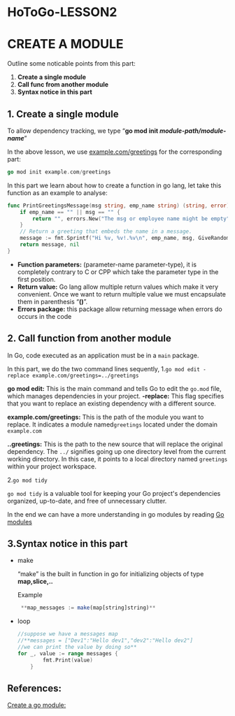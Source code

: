 # HoToGo-LESSON2

# CREATE A MODULE

Outline some noticable points from this part:

1. **Create a single module**
2. **Call func from another module**
3. **Syntax notice in this part**

## 1. Create a single module

To allow dependency tracking, we type “**go mod init *module-path/module-name***”

In the above lesson, we use [example.com/greetings](http://example.com/greetings) for the corresponding part:

```go
go mod init example.com/greetings
```

In this part we learn about how to create a function in go lang, let take this function as an example to analyse:

```go
func PrintGreetingsMessage(msg string, emp_name string) (string, error) {
	if emp_name == "" || msg == "" {
		return "", errors.New("The msg or employee name might be empty")
	}
	// Return a greeting that embeds the name in a message.
	message := fmt.Sprintf("Hi %v, %v!.%v\n", emp_name, msg, GiveRandomWishes())
	return message, nil
}
```

- **Function parameters:** (parameter-name parameter-type), it is completely contrary to C or CPP which take the parameter type in the first position.
- **Return value:** Go lang allow multiple return values which make it very convenient. Once we want to return multiple value we must encapsulate them in parenthesis “**()**”.
- **Errors package:** this package allow returning message when errors do occurs in the code

## 2. Call function from another module

In Go, code executed as an application must be in a `main` package.

In this  part, we do the two command lines sequently,
1.`go mod edit -replace example.com/greetings=../greetings`

**go mod edit:** This is the main command and tells Go to edit the `go.mod` file, which manages dependencies in your project.
**-replace:** This flag specifies that you want to replace an existing dependency with a different source.

**example.com/greetings:** This is the path of the module you want to replace. It indicates a module named`greetings` located under the domain `example.com`

**..greetings:** This is the path to the new source that will replace the original dependency. The `../` signifies going up one directory level from the current working directory. In this case, it points to a local directory named `greetings` within your project workspace.

2.`go mod tidy`

`go mod tidy` is a valuable tool for keeping your Go project's dependencies organized, up-to-date, and free of unnecessary clutter.

In the end we can have a more understanding in go modules by reading [Go modules](https://www.digitalocean.com/community/tutorials/how-to-use-go-modules)

## 3.Syntax notice in this part

- make
    
    “make” is the built in function in go for initializing objects of type **map,slice,..**
    
    Example
    
    ```jsx
     **map_messages := make(map[string]string)**
    ```
    
- loop
    
    ```go
    //suppose we have a messages map
    //**messages = ["Dev1":"Hello dev1","dev2":"Hello dev2"]
    //we can print the value by doing so**
    for _, value := range messages {
    		fmt.Print(value)
    	}
    ```
    

## References:

[Create a go module: ](https://go.dev/doc/tutorial/create-module)